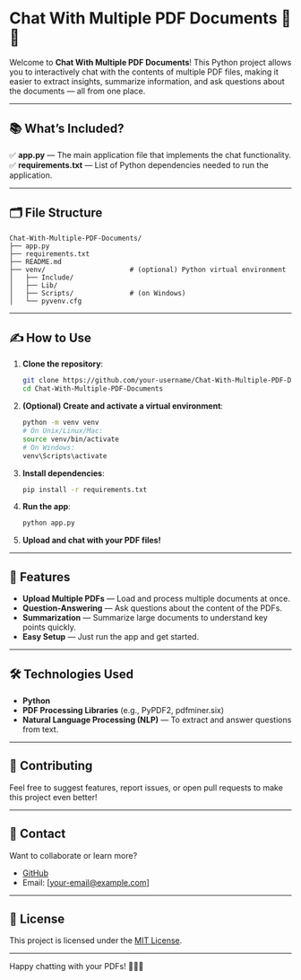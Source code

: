 # Chat With Multiple PDF Documents 📄💬

Welcome to **Chat With Multiple PDF Documents**! This Python project allows you to interactively chat with the contents of multiple PDF files, making it easier to extract insights, summarize information, and ask questions about the documents — all from one place.

---

## 📚 What’s Included?

✅ **app.py** — The main application file that implements the chat functionality.
✅ **requirements.txt** — List of Python dependencies needed to run the application.

---

## 🗂️ File Structure

```
Chat-With-Multiple-PDF-Documents/
├── app.py
├── requirements.txt
├── README.md
├── venv/                     # (optional) Python virtual environment
│   ├── Include/
│   ├── Lib/
│   ├── Scripts/              # (on Windows)
│   └── pyvenv.cfg
```

---

## ✍️ How to Use

1. **Clone the repository**:

   ```bash
   git clone https://github.com/your-username/Chat-With-Multiple-PDF-Documents.git
   cd Chat-With-Multiple-PDF-Documents
   ```

2. **(Optional) Create and activate a virtual environment**:

   ```bash
   python -m venv venv
   # On Unix/Linux/Mac:
   source venv/bin/activate
   # On Windows:
   venv\Scripts\activate
   ```

3. **Install dependencies**:

   ```bash
   pip install -r requirements.txt
   ```

4. **Run the app**:

   ```bash
   python app.py
   ```

5. **Upload and chat with your PDF files!**

---

## 🚀 Features

* **Upload Multiple PDFs** — Load and process multiple documents at once.
* **Question-Answering** — Ask questions about the content of the PDFs.
* **Summarization** — Summarize large documents to understand key points quickly.
* **Easy Setup** — Just run the app and get started.

---

## 🛠️ Technologies Used

* **Python**
* **PDF Processing Libraries** (e.g., PyPDF2, pdfminer.six)
* **Natural Language Processing (NLP)** — To extract and answer questions from text.

---

## 🤝 Contributing

Feel free to suggest features, report issues, or open pull requests to make this project even better!

---

## 📧 Contact

Want to collaborate or learn more?

* [GitHub](https://github.com/your-username)
* Email: \[[your-email@example.com](mailto:your-email@example.com)]

---

## 📜 License

This project is licensed under the [MIT License](LICENSE).

---

Happy chatting with your PDFs! 📄💬✨
